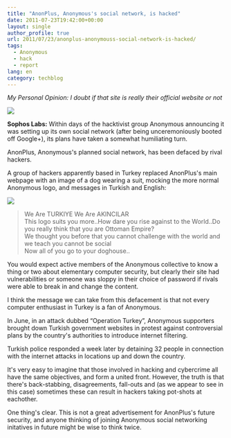 ```yaml
---
title: "AnonPlus, Anonymous's social network, is hacked"
date: 2011-07-23T19:42:00+00:00
layout: single
author_profile: true
url: 2011/07/23/anonplus-anonymouss-social-network-is-hacked/
tags:
  - Anonymous
  - hack
  - report
lang: en
category: techblog
---
```

_My Personal Opinion: I doubt if that site is really their official website or not_

[![](http://2.bp.blogspot.com/-xOdxe_5IVzQ/TiscBs9GSfI/AAAAAAAAD60/JXz6hgzXFac/s1600/anonymous-dog-170.jpg)](http://2.bp.blogspot.com/-xOdxe_5IVzQ/TiscBs9GSfI/AAAAAAAAD60/JXz6hgzXFac/s1600/anonymous-dog-170.jpg)

**Sophos Labs:** Within days of the hacktivist group Anonymous announcing it was setting up its own social network (after being unceremoniously booted off Google+), its plans have taken a somewhat humiliating turn.

AnonPlus, Anonymous's planned social network, has been defaced by rival hackers.

A group of hackers apparently based in Turkey replaced AnonPlus's main webpage with an image of a dog wearing a suit, mocking the more normal Anonymous logo, and messages in Turkish and English:

[![](http://4.bp.blogspot.com/-sEVpnS93Upw/Tisb_TooHrI/AAAAAAAAD6w/GaAJNGl_b_8/s400/anonplus-defaced.jpg)](http://4.bp.blogspot.com/-sEVpnS93Upw/Tisb_TooHrI/AAAAAAAAD6w/GaAJNGl_b_8/s1600/anonplus-defaced.jpg)

> We Are TURKIYE We Are AKINCILAR  
> This logo suits you more..How dare you rise against to the World..Do you really think that you are Ottoman Empire?  
> We thought you before that you cannot challenge with the world and we teach you cannot be social  
> Now all of you go to your doghouse..

You would expect active members of the Anonymous collective to know a thing or two about elementary computer security, but clearly their site had vulnerabilities or someone was sloppy in their choice of password if rivals were able to break in and change the content.

I think the message we can take from this defacement is that not every computer enthusiast in Turkey is a fan of Anonymous.

In June, in an attack dubbed “Operation Turkey”, Anonymous supporters brought down Turkish government websites in protest against controversial plans by the country's authorities to introduce internet filtering.

Turkish police responded a week later by detaining 32 people in connection with the internet attacks in locations up and down the country.

It's very easy to imagine that those involved in hacking and cybercrime all have the same objectives, and form a united front. However, the truth is that there's back-stabbing, disagreements, fall-outs and (as we appear to see in this case) sometimes these can result in hackers taking pot-shots at eachother.

One thing's clear. This is not a great advertisement for AnonPlus's future security, and anyone thinking of joining Anonymous social networking initatives in future might be wise to think twice.
